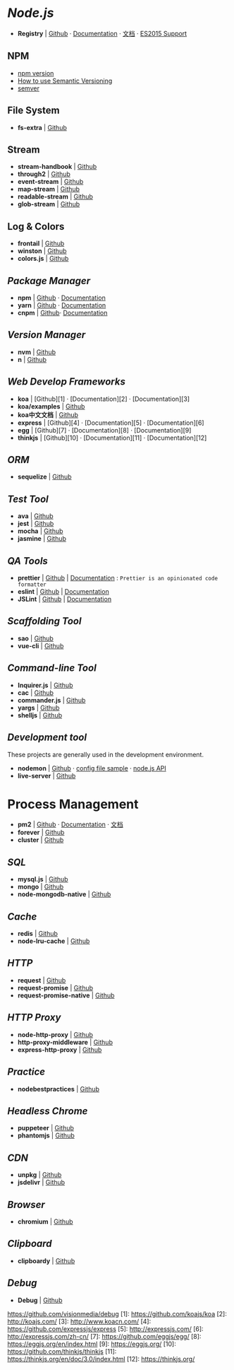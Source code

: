 # _Node.js_

- **Registry** | [Github](https://github.com/nodejs/node) · [Documentation](https://nodejs.org/en/docs/) · [文档](http://nodejs.cn/api/) · [ES2015 Support](http://node.green/)

## NPM

- [npm version](https://docs.npmjs.com/cli/version)
- [How to use Semantic Versioning](https://docs.npmjs.com/getting-started/semantic-versioning)
- [semver](https://docs.npmjs.com/misc/semver)

## File System

- **fs-extra** | [Github](https://github.com/jprichardson/node-fs-extra)


## Stream

- **stream-handbook** | [Github](https://github.com/substack/stream-handbook)
- **through2** | [Github](https://github.com/rvagg/through2)
- **event-stream** | [Github](https://github.com/dominictarr/event-stream)
- **map-stream** | [Github](https://github.com/dominictarr/map-stream)
- **readable-stream** | [Github](https://github.com/nodejs/readable-stream)
- **glob-stream** | [Github](https://github.com/gulpjs/glob-stream)


## Log & Colors

- **frontail** | [Github](https://github.com/mthenw/frontail)
- **winston** | [Github](https://github.com/winstonjs/winston)
- **colors.js** | [Github](https://github.com/marak/colors.js/)


## _Package Manager_

- **npm** | [Github](https://github.com/npm/npm) · [Documentation](https://docs.npmjs.com/)
- **yarn** | [Github](https://github.com/yarnpkg/yarn) · [Documentation](https://yarnpkg.com/en/docs)
- **cnpm** | [Github](https://github.com/cnpm/cnpm)· [Documentation](http://npm.taobao.org/)


## _Version Manager_

- **nvm** | [Github](https://github.com/creationix/nvm)
- **n** | [Github](https://github.com/tj/n)


## _Web Develop Frameworks_

- **koa** | [Github][1]      · [Documentation][2]  · [Documentation][3]
- **koa/examples** | [Github](https://github.com/koajs/examples)
- **koa中文文档** | [Github](https://github.com/guo-yu/koa-guide)
- **express** | [Github][4]  · [Documentation][5]  · [Documentation][6]
- **egg** | [Github][7]      · [Documentation][8]  · [Documentation][9]
- **thinkjs** | [Github][10] · [Documentation][11] · [Documentation][12]


## _ORM_

- **sequelize** | [Github](https://github.com/sequelize/sequelize)


## _Test Tool_

- **ava** | [Github](https://github.com/avajs/ava)
- **jest** | [Github](https://github.com/facebook/jest)
- **mocha** | [Github](https://github.com/mochajs/mocha)
- **jasmine** | [Github](https://github.com/jasmine/jasmine)


## _QA Tools_

- **prettier** | [Github](https://github.com/prettier/prettier) | [Documentation](https://prettier.io/) : `Prettier is an opinionated code formatter`
- **eslint** | [Github](https://github.com/eslint/eslint) | [Documentation](https://eslint.org/)
- **JSLint** | [Github](https://github.com/douglascrockford/JSLint) | [Documentation](https://eslint.org/)


## _Scaffolding Tool_

- **sao** | [Github](https://github.com/saojs/sao)
- **vue-cli** | [Github](https://github.com/vuejs/vue-cli)


## _Command-line Tool_

- **Inquirer.js** | [Github](https://github.com/sboudrias/Inquirer.js)
- **cac** | [Github](https://github.com/cacjs/cac)
- **commander.js** | [Github](https://github.com/tj/commander.js)
- **yargs** | [Github](https://github.com/yargs/yargs)
- **shelljs** | [Github](http://documentup.com/shelljs/shelljs)


## _Development tool_

These projects are generally used in the development environment.

- **nodemon** | [Github](https://github.com/remy/nodemon) · [config file sample](https://github.com/remy/nodemon/blob/master/doc/sample-nodemon.md) · [node.js API](https://github.com/remy/nodemon/blob/master/doc/requireable.md)
- **live-server** | [Github](https://github.com/tapio/live-server)


# Process Management

- **pm2** | [Github](https://github.com/Unitech/PM2/) · [Documentation](http://pm2.keymetrics.io/) · [文档](https://wohugb.gitbooks.io/pm2)
- **forever** | [Github](https://github.com/foreverjs/forever/)
- **cluster** | [Github](https://github.com/meteorhacks/cluster)


## _SQL_

- **mysql.js** | [Github](https://github.com/mysqljs/mysql)
- **mongo** | [Github](https://github.com/mongodb/mongo)
- **node-mongodb-native** | [Github](https://github.com/mongodb/node-mongodb-native)


## _Cache_

- **redis** | [Github](https://github.com/antirez/redis)
- **node-lru-cache** | [Github](https://github.com/isaacs/node-lru-cache)


## _HTTP_

- **request** | [Github](https://github.com/request/request)
- **request-promise** | [Github](https://github.com/request/request-promise)
- **request-promise-native** | [Github](https://github.com/request/request-promise-native)


## _HTTP Proxy_

- **node-http-proxy** | [Github](https://github.com/nodejitsu/node-http-proxy)
- **http-proxy-middleware** | [Github](https://github.com/chimurai/http-proxy-middleware)
- **express-http-proxy** | [Github](https://github.com/villadora/express-http-proxy)


## _Practice_

- **nodebestpractices** | [Github](https://github.com/i0natan/nodebestpractices)


## _Headless Chrome_

- **puppeteer** | [Github](https://github.com/GoogleChrome/puppeteer)
- **phantomjs** | [Github](https://github.com/ariya/phantomjs)


## _CDN_

- **unpkg** | [Github](https://github.com/unpkg/unpkg)
- **jsdelivr** | [Github](https://github.com/jsdelivr/jsdelivr)


## _Browser_

- **chromium** | [Github](https://github.com/chromium/chromium)


## _Clipboard_

- **clipboardy** | [Github](https://github.com/sindresorhus/clipboardy)


## _Debug_

- **Debug** | [Github](https://github.com/visionmedia/debug)


https://github.com/visionmedia/debug
[1]: https://github.com/koajs/koa
[2]: http://koajs.com/
[3]: http://www.koacn.com/
[4]: https://github.com/expressjs/express
[5]: http://expressjs.com/
[6]: http://expressjs.com/zh-cn/
[7]: https://github.com/eggjs/egg/
[8]: https://eggjs.org/en/index.html
[9]: https://eggjs.org/
[10]: https://github.com/thinkjs/thinkjs
[11]: https://thinkjs.org/en/doc/3.0/index.html
[12]: https://thinkjs.org/
